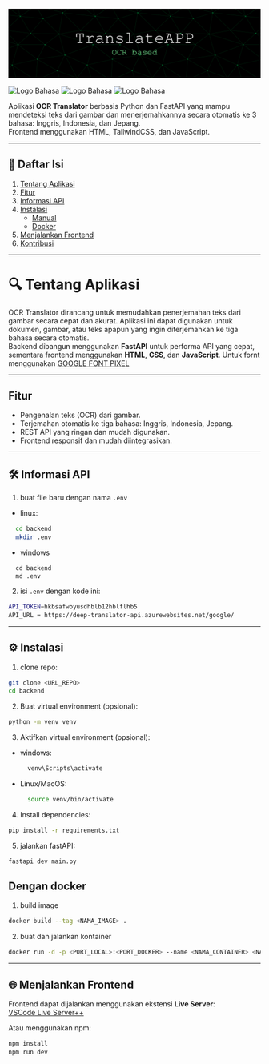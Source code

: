 ![image](github-header-banner.png)

![Logo Bahasa](https://img.shields.io/badge/English-🇬🇧-blue)
![Logo Bahasa](https://img.shields.io/badge/Indonesian-🇮🇩-red)
![Logo Bahasa](https://img.shields.io/badge/Japanese-🇯🇵-green)

Aplikasi **OCR Translator** berbasis Python dan FastAPI yang mampu mendeteksi teks dari gambar dan menerjemahkannya secara otomatis ke 3 bahasa: Inggris, Indonesia, dan Jepang.  
Frontend menggunakan HTML, TailwindCSS, dan JavaScript.

---

## 📑 Daftar Isi

1. [Tentang Aplikasi](#tentang-aplikasi)
2. [Fitur](#Fitur)
3. [Informasi API](#informasi-api)
4. [Instalasi](#instalasi)
   - [Manual](#manual)
   - [Docker](#docker)
5. [Menjalankan Frontend](#menjalankan-frontend)
6. [Kontribusi](#kontribusi)

---

# 🔍 Tentang Aplikasi

OCR Translator dirancang untuk memudahkan penerjemahan teks dari gambar secara cepat dan akurat. Aplikasi ini dapat digunakan untuk dokumen, gambar, atau teks apapun yang ingin diterjemahkan ke tiga bahasa secara otomatis.  
Backend dibangun menggunakan **FastAPI** untuk performa API yang cepat, sementara frontend menggunakan **HTML**, **CSS**, dan **JavaScript**. Untuk fornt menggunakan [GOOGLE FONT PIXEL](https://fonts.googleapis.com/css2?family=Press+Start+2P&display=swap)

---

## Fitur

- Pengenalan teks (OCR) dari gambar.  
- Terjemahan otomatis ke tiga bahasa: Inggris, Indonesia, Jepang.  
- REST API yang ringan dan mudah digunakan.  
- Frontend responsif dan mudah diintegrasikan.  

---

## 🛠️ Informasi API
1. buat file baru dengan nama `.env`
- linux:
```bash
  cd backend
  mkdir .env
```
- windows
```
  cd backend
  md .env
```
2. isi `.env` dengan kode ini:

```bash
API_TOKEN=hkbsafwoyusdhblb12hblflhb5
API_URL = https://deep-translator-api.azurewebsites.net/google/
```

---

## ⚙️ Instalasi
1. clone repo:
```bash
git clone <URL_REPO>
cd backend
```
2. Buat virtual environment (opsional):
```bash
python -m venv venv
```
3. Aktifkan virtual environment (opsional):
- windows:
     ```bash
       venv\Scripts\activate
     ```
- Linux/MacOS:
  ```bash
    source venv/bin/activate
  ```
  
4. Install dependencies:
```bash
pip install -r requirements.txt
```
5. jalankan fastAPI:
```bash
fastapi dev main.py
```

Dengan docker
- 
1. build image
```bash
docker build --tag <NAMA_IMAGE> .
```
2. buat dan jalankan kontainer
```bash
docker run -d -p <PORT_LOCAL>:<PORT_DOCKER> --name <NAMA_CONTAINER> <NAMA_IMAGE>
```

---------------

## 🌐 Menjalankan Frontend

Frontend dapat dijalankan menggunakan ekstensi **Live Server**:  
[VSCode Live Server++](https://github.com/ritwickdey/vscode-live-server-plus-plus)  

Atau menggunakan npm:  
```bash
npm install
npm run dev
```
